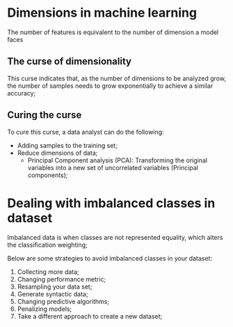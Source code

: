# Dimensions in machine learning

The number of features is equivalent to the number of dimension a model faces

## The curse of dimensionality

This curse indicates that, as the number of dimensions to be analyzed grow, the number of samples needs to grow exponentially to achieve a similar accuracy;

## Curing the curse

To cure this curse, a data analyst can do the following:

- Adding samples to the training set;
- Reduce dimensions of data;
  - Principal Component analysis (PCA): Transforming the original variables into a new set of uncorrelated variables (Principal components);

# Dealing with imbalanced classes in dataset

Imbalanced data is when classes are not represented equality, which alters the classification weighting;

Below are some strategies to avoid imbalanced classes in your dataset:

1. Collecting more data;
2. Changing performance metric;
3. Resampling your data set;
4. Generate syntactic data;
5. Changing predictive algorithms;
6. Penalizing models;
7. Take a different approach to create a new dataset;